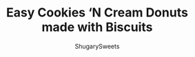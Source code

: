 ---
layout: ../../layouts/MarkdownPostLayout.astro
title: Easy Cookies &#8216;N Cream Donuts made with Biscuits
author: ShugarySweets
pubDate: 2019-01-15
description: "Easy, fried donuts in under 30 minutes! These Cookies n Cream Donuts are made using Pillsbury Grands biscuits, Hershey Cookies n cream bars, Oreos and Chocolate frosting. Perfect, right?!"
image_url: https://www.shugarysweets.com/wp-content/uploads/2013/08/cookies-n-cream-donuts-1.jpg
tags: ["Breakfast and Brunch","American"]
calories: 321
protein: 3
carbohydrates: 42
fats: 16
fiber: 1
ingredients: ["1 package refrigerated Pillsbury Grands biscuits","Vegetable oil, for frying","1 Tablespoon heavy cream","1 Tablespoon milk","2 Tablespoons unsalted butter","1 teaspoon vanilla extract","2 teaspoons corn syrup","1 oz bittersweet chocolate","1 oz semi sweet chocolate morsels","1 1/4 cup powdered sugar","4oz Hershey cookies 'n cream candy bar, melted","3 Oreo cookies, crushed"]
serves: 8
time: "30 minutes"
prepTime: "20 minutes"
instructions: ["In a large, heavy bottomed skillet, heat oil about 1/2-3/4 inch high. Depending on your size skillet will determine how much oil is necessary. Bring oil to a sizzle when you drop a couple drops of water into it.","Separate biscuits and using a one inch circle cutter (I used a cannoli tube) pop center hole out of each biscuit so it resembles a donut. Fry each biscuit for 2-3 minutes each side. Allow to cool and dry on paper towels.","While donuts are cooling, make chocolate glaze. In a small saucepan on medium low heat, mix together the cream, milk, butter, vanilla and corn syrup. When butter is completely melted, turn heat to low and add in the chocolate, whisking smooth. Remove from heat and whisk in the powdered sugar.","Dip each donut into the glaze. Drizzle the melted Hershey Cookies 'n Cream bar over each donut and immediately sprinkle with crushed cookies. Allow the chocolate to set, about 15 minutes. ENJOY"]
nutrition: ["321 calories","42 grams carbohydrates","15 milligrams cholesterol","16 grams fat","1 grams fiber","3 grams protein","7 grams saturated fat","155 milligrams sodium","31 grams sugar","0 grams trans fat","8 grams unsaturated fat"]
---